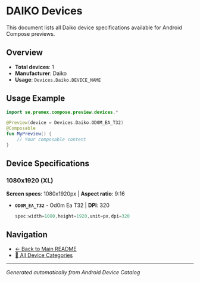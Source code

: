 # DAIKO Devices

This document lists all Daiko device specifications available for Android Compose previews.

## Overview

- **Total devices**: 1
- **Manufacturer**: Daiko
- **Usage**: `Devices.Daiko.DEVICE_NAME`

## Usage Example

```kotlin
import se.premex.compose.preview.devices.*

@Preview(device = Devices.Daiko.OD0M_EA_T32)
@Composable
fun MyPreview() {
    // Your composable content
}
```

## Device Specifications

### 1080x1920 (XL)

**Screen specs**: 1080x1920px | **Aspect ratio**: 9:16

- **`OD0M_EA_T32`** - Od0m Ea T32 | **DPI**: 320
  ```kotlin
  spec:width=1080,height=1920,unit=px,dpi=320
  ```

## Navigation

- [← Back to Main README](../../README.md)
- [📱 All Device Categories](../README.md)

---
*Generated automatically from Android Device Catalog*
